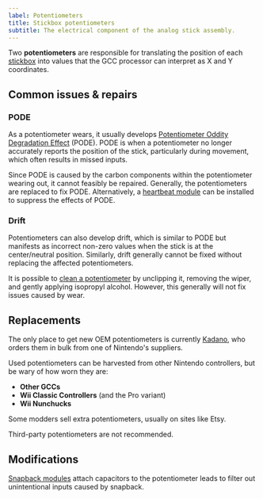 ```yaml
---
label: Potentiometers
title: Stickbox potentiometers
subtitle: The electrical component of the analog stick assembly.
---
```


Two **potentiometers** are responsible for translating the position of each [stickbox](/sticks/stickboxes) into values that the GCC processor can interpret as X and Y coordinates.

## Common issues & repairs

### PODE

As a potentiometer wears, it usually develops [Potentiometer Oddity Degradation Effect](/misc/pode) (PODE). PODE is when a potentiometer no longer accurately reports the position of the stick, particularly during movement, which often results in missed inputs.

Since PODE is caused by the carbon components within the potentiometer wearing out, it cannot feasibly be repaired. Generally, the potentiometers are replaced to fix PODE. Alternatively, a [heartbeat module](/sticks/mods/heartbeat) can be installed to suppress the effects of PODE.

### Drift

Potentiometers can also develop drift, which is similar to PODE but manifests as incorrect non-zero values when the stick is at the center/neutral position. Similarly, drift generally cannot be fixed without replacing the affected potentiometers.

It is possible to [clean a potentiometer](https://www.youtube.com/watch?v=lPJ2ST9vTfQ) by unclipping it, removing the wiper, and gently applying isopropyl alcohol. However, this generally will not fix issues caused by wear.

## Replacements

The only place to get new OEM potentiometers is currently [Kadano](https://kadano.biz), who orders them in bulk from one of Nintendo's suppliers.

Used potentiometers can be harvested from other Nintendo controllers, but be wary of how worn they are:

- **Other GCCs**
- **Wii Classic Controllers** (and the Pro variant)
- **Wii Nunchucks**

Some modders sell extra potentiometers, usually on sites like Etsy.

Third-party potentiometers are not recommended.

## Modifications

[Snapback modules](/sticks/mods/snapback) attach capacitors to the potentiometer leads to filter out unintentional inputs caused by snapback.
